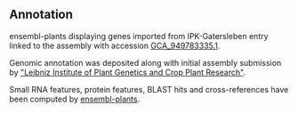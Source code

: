 **Annotation**
----------

ensembl-plants displaying genes imported from IPK-Gatersleben entry linked to the assembly with accession [GCA\_949783335.1](http://www.ebi.ac.uk/ena/data/view/GCA_949783335.1).

Genomic annotation was deposited along with initial assembly submission by ["Leibniz Institute of Plant Genetics and Crop Plant Research"](https://www.ipk-gatersleben.de/en/).

Small RNA features, protein features, BLAST hits and cross-references have been
computed by [ensembl-plants](https://plants.ensembl.org/info/genome/annotation/index.html).
